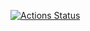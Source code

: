 [![Actions Status](https://github.com/Sakasu-TUAT/procon-library/workflows/verify/badge.svg)](https://github.com/Sakasu-TUAT/procon-library/actions)
